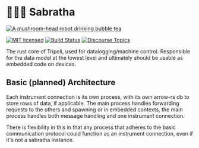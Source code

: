 # 🧜🏽‍♀️ Sabratha

[![A mushroom-head robot drinking bubble tea](/assets/images/codey.jpg 'Codey the Codecademy mascot drinking bubble tea')](https://codecademy.com)


[![MIT licensed](https://img.shields.io/badge/license-MIT-blue.svg)](LICENSE)
[![Build Status](https://github.com/osakared/sabratha/workflows/CI/badge.svg)](https://github.com/osakared/sabratha/actions?query=workflow%3ACI+branch%3Amain)
[![Discourse Topics](https://img.shields.io/discourse/topics?server=https%3A%2F%2Fsupport.tripoli.app)](https://support.tripoli.app)

The rust core of Tripoli, used for datalogging/machine control. Responsible for the data model at the lowest level and ultimately should be usable as embedded code on devices.

## Basic (planned) Architecture

Each instrument connection is its own process, with its own arrow-rs db to store rows of data, if applicable. The main process handles forwarding requests to the others and spawning or in embedded contexts, the main process handles both message handling and one instrument connection.

There is flexibility in this in that any process that adheres to the basic communication protocol could function as an instrument connection, even if it's not a sabratha instance.



